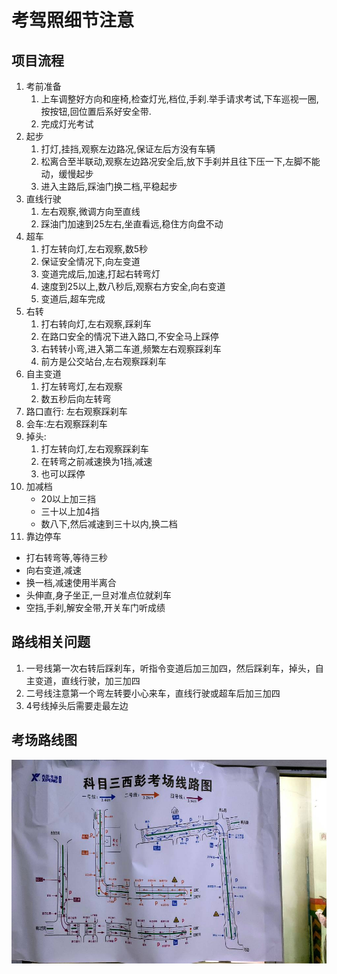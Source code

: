 # 考驾照细节注意
## 项目流程
1. 考前准备
   1. 上车调整好方向和座椅,检查灯光,档位,手刹.举手请求考试,下车巡视一圈,按按钮,回位置后系好安全带.
   2. 完成灯光考试 
2. 起步
   1. 打灯,挂挡,观察左边路况,保证左后方没有车辆
   2. 松离合至半联动,观察左边路况安全后,放下手刹并且往下压一下,左脚不能动，缓慢起步
   3. 进入主路后,踩油门换二档,平稳起步
3. 直线行驶
   1. 左右观察,微调方向至直线
   2. 踩油门加速到25左右,坐直看远,稳住方向盘不动
4. 超车
   1. 打左转向灯,左右观察,数5秒
   2. 保证安全情况下,向左变道
   3. 变道完成后,加速,打起右转弯灯
   4. 速度到25以上,数八秒后,观察右方安全,向右变道
   5. 变道后,超车完成
5. 右转
   1. 打右转向灯,左右观察,踩刹车
   2. 在路口安全的情况下进入路口,不安全马上踩停
   3. 右转转小弯,进入第二车道,频繁左右观察踩刹车
   4. 前方是公交站台,左右观察踩刹车
6. 自主变道
   1. 打左转弯灯,左右观察
   2. 数五秒后向左转弯
7. 路口直行: 左右观察踩刹车
8. 会车:左右观察踩刹车
9. 掉头:
   1. 打左转向灯,左右观察踩刹车
   2. 在转弯之前减速换为1挡,减速
   3. 也可以踩停
10. 加减档
    - 20以上加三挡
    - 三十以上加4挡
    - 数八下,然后减速到三十以内,换二档
11. 靠边停车
   - 打右转弯等,等待三秒
   - 向右变道,减速
   - 换一档,减速使用半离合
   - 头伸直,身子坐正,一旦对准点位就刹车
   - 空挡,手刹,解安全带,开关车门听成绩
## 路线相关问题
1. 一号线第一次右转后踩刹车，听指令变道后加三加四，然后踩刹车，掉头，自主变道，直线行驶，加三加四
2. 二号线注意第一个弯左转要小心来车，直线行驶或超车后加三加四
3. 4号线掉头后需要走最左边
## 考场路线图

![路线图](images/路线图.jpg)
